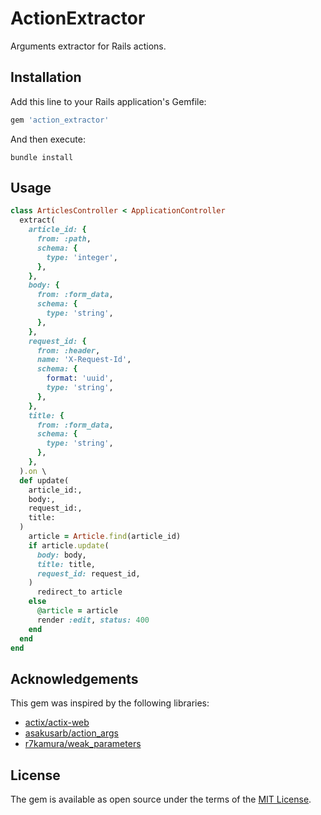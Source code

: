 # ActionExtractor

Arguments extractor for Rails actions.

## Installation

Add this line to your Rails application's Gemfile:

```ruby
gem 'action_extractor'
```

And then execute:

```shell
bundle install
```

## Usage

```ruby
class ArticlesController < ApplicationController
  extract(
    article_id: {
      from: :path,
      schema: {
        type: 'integer',
      },
    },
    body: {
      from: :form_data,
      schema: {
        type: 'string',
      },
    },
    request_id: {
      from: :header,
      name: 'X-Request-Id',
      schema: {
        format: 'uuid',
        type: 'string',
      },
    },
    title: {
      from: :form_data,
      schema: {
        type: 'string',
      },
    },
  ).on \
  def update(
    article_id:,
    body:,
    request_id:,
    title:
  )
    article = Article.find(article_id)
    if article.update(
      body: body,
      title: title,
      request_id: request_id,
    )
      redirect_to article
    else
      @article = article
      render :edit, status: 400
    end
  end
end
```

## Acknowledgements

This gem was inspired by the following libraries:

- [actix/actix-web](https://github.com/actix/actix-web)
- [asakusarb/action_args](https://github.com/asakusarb/action_args)
- [r7kamura/weak_parameters](https://github.com/r7kamura/weak_parameters)

## License

The gem is available as open source under the terms of the [MIT License](https://opensource.org/licenses/MIT).
